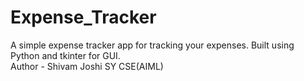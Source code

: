 # Expense_Tracker
A simple expense tracker app for tracking your expenses. Built using Python and tkinter for GUI.<br>
Author - Shivam Joshi SY CSE(AIML)
